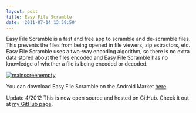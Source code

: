 ```yaml
---
layout: post
title: Easy File Scramble
date: '2011-07-14 13:59:50'
---
```



Easy File Scramble is a fast and free app to scramble and de-scramble files. This prevents the files from being opened in file viewers, zip extractors, etc. Easy File Scramble uses a two-way encoding algorithm, so there is no extra data stored about the files encoded and Easy File Scramble has no knowledge of whether a file is being encoded or decoded.

[![](http://66.147.244.180/~hunterda/content/images/2011/07/mainscreenempty3-180x300.png "mainscreenempty")](http://66.147.244.180/~hunterda/content/images/2011/07/mainscreenempty3.png)

You can download Easy File Scramble on the Android Market [here](https://market.android.com/details?id=com.hunterdavis.easyfilescramble).

Update 4/2012 This is now open source and hosted on GitHub. Check it out at [my GitHub page](https://github.com/huntergdavis).


